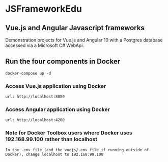# JSFrameworkEdu 
## Vue.js and Angular Javascript frameworks
Demonstration projects for Vue.js and Angular 10 with a Postgres database accessed via a Microsoft C# WebApi.

## Run the four components in Docker
```
docker-compose up -d
```

### Access Vue.js application using Docker
```
url: http://localhost:8080
```

### Access Angular application using Docker
```
url: http://localhost:4200
```

### Note for Docker Toolbox users where Docker uses 192.168.99.100 rather than localhost
```
In the .env file (and the vuejs/.env file if running outside of Docker), change localhost to 192.168.99.100
```
